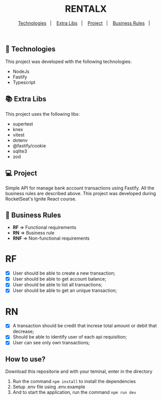 <h1 align="center">
  RENTALX
</h1>

<p align="center">
  <a href="#-technologies">Technologies</a>&nbsp;&nbsp;&nbsp;|&nbsp;&nbsp;&nbsp;
  <a href="#-extra-libs">Extra Libs</a>&nbsp;&nbsp;&nbsp;|&nbsp;&nbsp;&nbsp;
  <a href="#-project">Project</a>&nbsp;&nbsp;&nbsp;|&nbsp;&nbsp;&nbsp;
  <a href="#-business-rules">Business Rules</a>&nbsp;&nbsp;&nbsp;|&nbsp;&nbsp;&nbsp;
</p>

<br>

## 🚀 Technologies

This project was developed with the following technologies:

- NodeJs
- Fastify
- Typescript

## 📚 Extra Libs

This project uses the following libs:

- supertest
- knex
- vitest
- dotenv
- @fastify/cookie
- sqlite3
- zod

## 💻 Project

Simple API for manage bank account transactions using Fastify. All the business rules are described above. This project was developed during RocketSeat's Ignite React course.

## 🔖 Business Rules

- **RF** => Functional requirements
- **RN** => Business rule
- **RNF** => Non-functional requirements
# RF

 - [x] User should be able to create a new transaction;
 - [X] User should be able to get account balance;
 - [x] User should be able to list all transactions;
 - [x] User should be able to get an unique transaction;

# RN

 - [x] A transaction should be credit that increse total amount or debit that decrease;
 - [x] Should be able to identify user of each api requisition;
 - [x] User can see only own transactions;
## How to use?

Download this repositorie and with your teminal, enter in the directory

1. Run the command `npm install` to install the dependencies
2. Setup .env file using .env.example
3. And to start the application, run the command `npm run dev`